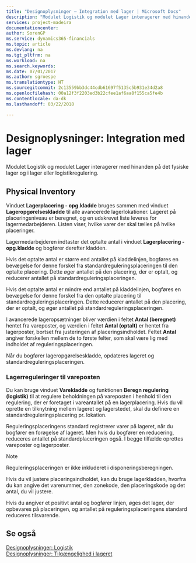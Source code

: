```yaml
---
title: "Designoplysninger – Integration med lager | Microsoft Docs"
description: "Modulet Logistik og modulet Lager interagerer med hinanden på det fysiske lager og i lager eller logistikregulering."
services: project-madeira
documentationcenter: 
author: SorenGP
ms.service: dynamics365-financials
ms.topic: article
ms.devlang: na
ms.tgt_pltfrm: na
ms.workload: na
ms.search.keywords: 
ms.date: 07/01/2017
ms.author: sgroespe
ms.translationtype: HT
ms.sourcegitcommit: 2c13559bb3dc44cdb61697f5135c5b931e34d2a8
ms.openlocfilehash: 00a12f3f2203ed3b22cfee1af6aa8f155ca5fe4b
ms.contentlocale: da-dk
ms.lasthandoff: 03/22/2018

---
```

# <a name="design-details-integration-with-inventory"></a>Designoplysninger: Integration med lager
Modulet Logistik og modulet Lager interagerer med hinanden på det fysiske lager og i lager eller logistikregulering.  
  
## <a name="physical-inventory"></a>Physical Inventory  
 Vinduet **Lagerplacering - opg.kladde** bruges sammen med vinduet **Lageropgørelseskladde** til alle avancerede lagerlokationer. Lageret på placeringsniveau er beregnet, og en udskrevet liste leveres for lagermedarbejderen. Listen viser, hvilke varer der skal tælles på hvilke placeringer.  
  
 Lagermedarbejderen indtaster det optalte antal i vinduet **Lagerplacering - opg.kladde** og bogfører derefter kladden.  
  
 Hvis det optalte antal er større end antallet på kladdelinjen, bogføres en bevægelse for denne forskel fra standardreguleringsplaceringen til den optalte placering. Dette øger antallet på den placering, der er optalt, og reducerer antallet på standardreguleringsplaceringen.  
  
 Hvis det optalte antal er mindre end antallet på kladdelinjen, bogføres en bevægelse for denne forskel fra den optalte placering til standardreguleringsplaceringen. Dette reducerer antallet på den placering, der er optalt, og øger antallet på standardreguleringsplaceringen.  
  
 I avancerede lageropsætninger bliver værdien i feltet **Antal (beregnet)** hentet fra vareposter, og værdien i feltet **Antal (optalt)** er hentet fra lagerposter, bortset fra justeringen af placeringsindholdet. Feltet **Antal** angiver forskellen mellem de to første felter, som skal være lig med indholdet af reguleringsplaceringen.  
  
 Når du bogfører lageropgørelseskladde, opdateres lageret og standardreguleringsplaceringen.  
  
### <a name="warehouse-adjustments-to-the-item-ledger"></a>Lagerreguleringer til vareposten  
 Du kan bruge vinduet **Varekladde** og funktionen **Beregn regulering (logistik)** til at regulere beholdningen på vareposten i henhold til den regulering, der er foretaget i vareantallet på en lagerplacering. Hvis du vil oprette en tilknytning mellem lageret og lagerstedet, skal du definere en standardreguleringsplacering pr. lokation.  
  
 Reguleringsplaceringens standard registrerer varer på lageret, når du bogfører en forøgelse af lageret. Men hvis du bogfører en reducering, reduceres antallet på standardplaceringen også. I begge tilfælde oprettes vareposter og lagerposter.  
  
> [!NOTE]  
>  Reguleringsplaceringen er ikke inkluderet i disponeringsberegningen.  
  
 Hvis du vil justere placeringsindholdet, kan du bruge lagerkladden, hvorfra du kan angive det varenummer, den zonekode, den placeringskode og det antal, du vil justere.  
  
 Hvis du angiver et positivt antal og bogfører linjen, øges det lager, der opbevares på placeringen, og antallet på reguleringsplaceringens standard reduceres tilsvarende.  
  
## <a name="see-also"></a>Se også  
 [Designoplysninger: Logistik](design-details-warehouse-management.md)   
 [Designoplysninger: Tilgængelighed i lageret](design-details-availability-in-the-warehouse.md)
